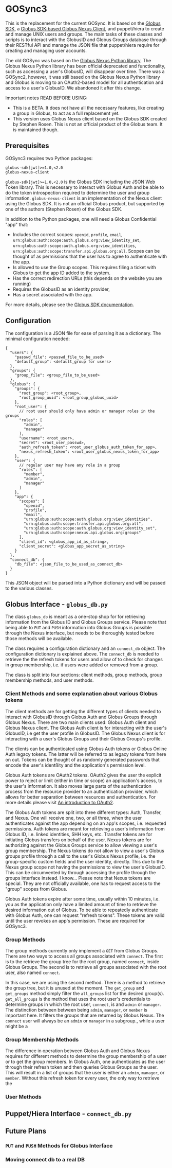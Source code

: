 # GOSync3

This is the replacement for the current GOSync. It is based on the [Globus SDK](http://globus-sdk-python.readthedocs.io/en/latest/), a [Globus SDK-based Globus Nexus Client](https://github.com/sirosen/globus-nexus-client/tree/master/globus_nexus_client), and puppet/hiera to create and manage UNIX users and groups. The main tasks of these classes and scripts is to interact with the GlobusID and Globus Groups database through their RESTful API and manage the JSON file that puppet/hiera require for creating and managing user accounts. 

The old GOSync was based on the [Globus Nexus Python library](https://github.com/globusonline/python-nexus-client). The Globus Nexus Python library has been official deprecated and functionality, such as accessing a user's GlobusID, will disappear over time. There was a GOSync2, however, it was still based on the Globus Nexus Python library and Globus is moving to an OAuth2-based model for all authentication and access to a user's GlobusID. We abandoned it after this change. 

Important notes READ BEFORE USING:

* This is a BETA. It does not have all the necessary features, like creating a group in Globus, to act as a full replacement yet.
*  This version uses Globus Nexus client based on the Globus SDK created by Stephen Rosen. This is not an official product of the Globus team. It is maintained though.


## Prerequisites

GOSync3 requires two Python packages:

```
globus-sdk[jwt]>=1.0,<2.0
globus-nexus-client
```

`globus-sdk[jwt]>=1.0,<2.0` is the Globus SDK including the JSON Web Token library. This is necessary to interact with Globus Auth and be able to do the token introspection required to determine the user and group information. `globus-nexus-client` is an implementation of the Nexus client using the Globus SDK. It is not an official Globus product, but supported by one of the authors (Stephen Rosen) of the Globus SDK.

In addition to the Python packages, one will need a Globus Confidential "app" that:

* Includes the correct scopes: `openid`, `profile`, `email`, `urn:globus:auth:scope:auth.globus.org:view_identity_set`, `urn:globus:auth:scope:auth.globus.org:view_identities`, `urn:globus:auth:scope:transfer.api.globus.org:all`. Scopes can be thought of as permissions that the user has to agree to authenticate with the app.
* Is allowed to use the Group scopes. This requires filing a ticket with Globus to get the app ID added to the system.
* Has the correct redirection URLs (this depends on the website you are running)
* Requires the GlobusID as an identity provider,
* Has a secret associated with the app. 

For more details, please see the [Globus SDK documentation](http://globus-sdk-python.readthedocs.io/en/latest/tutorial/#step-1-get-a-client). 

## Configuration

The configuration is a JSON file for ease of parsing it as a dictionary. The minimal configuration needed:

```
{
  "users": {
    "passwd_file": <passwd_file_to_be_used>
    "default_group": <default_group for users>
  },
  "groups": {
    "group_file": <group_file_to_be_used>
  },
  "globus": {
    "groups": {
      "root_group": <root_group>,
      "root_group_uuid": <root_group_globus_uuid>
    },
    "root_user": {
      // root user should only have admin or manager roles in the groups
      "roles": [
        "admin",
        "manager"
      ],
      "username": <root_user>,
      "secret": <root_user_passwd>,
      "auth_refresh_token": <root_user_globus_auth_token_for_app>,
      "nexus_refresh_token": <root_user_globus_nexus_token_for_app>
    },
    "user": {
      // regular user may have any role in a group
      "roles": [
        "member",
        "admin",
        "manager"
      ]
    },
    "app": {
      "scopes": [
        "openid",
        "profile",
        "email",
        "urn:globus:auth:scope:auth.globus.org:view_identities",
        "urn:globus:auth:scope:transfer.api.globus.org:all",
        "urn:globus:auth:scope:auth.globus.org:view_identity_set",
        "urn:globus:auth:scope:nexus.api.globus.org:groups"
      ],
      "client_id": <globus_app_id_as_string>,
      "client_secret": <globus_app_secret_as_string>
    }
  },
  "connect_db": {
    "db_file": <json_file_to_be_used_as_connect_db>
  }
}
```

This JSON object will be parsed into a Python dictionary and will be passed to the various classes.

## Globus Interface - `globus_db.py`

The class `globus_db` is meant as a one-stop shop for for retrieving information from the Globus ID and Globus Groups service. Please note that being able to `PUT` and `PUSH` information into Globus Groups is possible through the Nexus interface, but needs to be thoroughly tested before those methods will be available.

The class requires a configuration dictionary and an `connect_db` object. The configuration dictionary is explained above. The `connect_db` is needed to retrieve the the refresh tokens for users and allow of to check for changes in group membership, i.e. if users were added or removed from a group.

The class is split into four sections: client methods, group methods, group membership methods, and user methods.

### Client Methods and some explanation about various Globus tokens

The client methods are for getting the different types of clients needed to interact with GlobusID through Globus Auth and Globus Groups through Globus Nexus. There are two main clients used: Globus Auth client and Globus Nexus client. The Globus Auth client is for interacting with the user's GlobusID, i.e get the user profile in GlobusID. The Globus Nexus client is for interacting with a user's Globus Groups and their Globus Groups's profile.

The clients can be authenticated using Globus Auth tokens or Globus Online Auth legacy tokens. The latter will be referred to as legacy tokens from here on out. Tokens can be thought of as randomly generated passwords that encode the user's identßity and the application's permission level.

Globus Auth tokens are OAuth2 tokens. OAuth2 gives the user the explicit power to reject or limit (either in time or scope) an application's access, to the user's information. It also moves large parts of the authentication process from the resource provider to an authentication provider, which allows for better separation between resources and authentication. For more details please visit [An introduction to OAuth2](https://www.digitalocean.com/community/tutorials/an-introduction-to-oauth-2). 

The Globus Auth tokens are split into three different types: Auth, Transfer, and Nexus. One will receive one, two, or all three, when the user authenticates against the app depending on an app's scopes, i.e. requested permissions. Auth tokens are meant for retrieving a user's information from Globus ID, i.e. linked identities, SHH keys, etc. Transfer tokens are for initiating Globus transfers on behalf of the user. Nexus tokens are for authorizing against the Globus Groups service to allow viewing a user's group membership. The Nexus tokens do not allow to view a user's Globus groups profile through a call to the user's Globus Nexus profile, i.e. the group-specific custom fields and the user identity, directly. This due to the Nexus group scope not having the permissions to view the user's GlobusID. This can be circumvented by through accessing the profile through the groups interface instead. I know... Please note that Nexus tokens are special. They are not officially available, one has to request access to the "group" scopes from Globus. 

Globus Auth tokens expire after some time, usually within 10 minutes, i.e. you as the application only have a limited amount of time to retrieve the desired information out of Globus. To be able to repeatedly authenticate with Globus Auth, one can request "refresh tokens". These tokens are valid until the user revokes an app's permission. These are required for GOSync3.

<!-- The legacy tokens are tokens that were issued by Globus Online, specifically Globus Nexus, before the transition to an OAuth2-based model. Unlike, Globus Auth tokens they do not require any scopes and do not expire. They can be retrieved from Globus Nexus once a user authenticates against the service with their username and password. The authentication model is implicit from the user's perspective. By joining a given group, the user implicitly agrees to allow a privileged user, i.e. an `admin` or `manager`, to access their Globus Groups information and user profile. 

There is currently an issue with the permissions of the Globus Auth groups scope, i.e. the permission granted through a Nexus token. It does not allow the admin/manager of a group to get a users for profile from Globus Groups. One can only determine the group membership. Alternatively, one could use a user's refresh token, but those are only generate once a user logs in and are tied to a Globus "app".

To get around this permissions, GOSync3 has to use the the Globus Nexus client authenticated with a legacy Globus Online Auth token. This circumvents the Globus Auth scopes and allows direct access to Nexus. To get the legacy token, one has to login into the Nexus client using the Globus SDK's `BasicAuthorizer` using the root users username and password. From this login one can get the the legacy token using the `LegacyGOAuthAuthorizer`. Now a new Nexus Client using the `LegacyGOAuthAuthorizer` is created to gain access to the user information. This may not work in the future. Are you confused yet? -->

### Group Methods

The group methods currently only implement a `GET` from Globus Groups. There are two ways to access all groups associated with `connect`. The first is to the retrieve the group tree for the root group, named `connect`, inside Globus Groups. The second is to retrieve all groups associated with the root user, also named `connect`. 

In this case, we are using the second method. There is a method to retrieve the group tree, but it is unused at the moment. The `get_group` and `get_groups` method simply filter the `all_groups` list for the desired group(s). `get_all_groups` is the method that uses the root user's credentials to determine groups in which the root user, `connect`, is and `admin` or `manager`. The distinction between between being `admin`, `manager`, or `member` is important here. It filters the groups that are returned by Globus Nexus. The `connect` user will always be an `admin` or `manager` in a subgroup., while a user might be a 

### Group Membership Methods

The difference in operation between Globus Auth and Globus Nexus requires for different methods to determine the group membership of a user or to get the group members. In Globus Auth, one authenticates as the user through their refresh token and then queries Globus Groups as the user. This will result in a list of groups that the user is either an `admin`, `manager`, or `member`. Without this refresh token for every user, the only way to retrieve the 

### User Methods



## Puppet/Hiera Interface - `connect_db.py`


## Future Plans

### `PUT` and `PUSH` Methods for Globus Interface

### Moving connect db to a real DB

